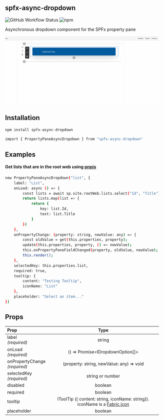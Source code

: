 ## spfx-async-dropdown

<span><img alt="GitHub Workflow Status" src="https://img.shields.io/github/workflow/status/clarktozer/spfx-async-dropdown/Build"></span>
<span><img alt="npm" src="https://img.shields.io/npm/v/spfx-async-dropdown"></span>

Asynchronous dropdown component for the SPFx property pane

![Screenshot](./screenshot.gif)

## Installation

```bash
npm install spfx-async-dropdown
```

```bash
import { PropertyPaneAsyncDropdown } from "spfx-async-dropdown"
```

## Examples

#### Get lists that are in the root web using [pnpjs](https://pnp.github.io/pnpjs/)

```bash
new PropertyPaneAsyncDropdown("list", {
    label: "List",
    onLoad: async () => {
        const lists = await sp.site.rootWeb.lists.select("Id", "Title").get();
        return lists.map(list => {
            return {
                key: list.Id,
                text: list.Title
            }
        })
    },
    onPropertyChange: (property: string, newValue: any) => {
        const oldValue = get(this.properties, property);
        update(this.properties, property, () => newValue);
        this.onPropertyPaneFieldChanged(property, oldValue, newValue);
        this.render();
    },
    selectedKey: this.properties.list,
    required: true,
    tooltip: {
        content: "Testing Tooltip",
        iconName: "List"
    },
    placeholder: "Select an item..."
})
```

## Props

| Prop                              |                                                                     Type                                                                     |
| :-------------------------------- | :------------------------------------------------------------------------------------------------------------------------------------------: |
| label<br/>_(required)_            |                                                                    string                                                                    |
| onLoad<br/>_(required)_           |                                                       () => Promise<IDropdownOption[]>                                                       |
| onPropertyChange<br/>_(required)_ |                                                  (property: string, newValue: any) => void                                                   |
| selectedKey<br/>_(required)_      |                                                               string or number                                                               |
| disabled                          |                                                                   boolean                                                                    |
| required                          |                                                                   boolean                                                                    |
| tooltip                           | IToolTip ({ content: string, iconName: string}). iconName is a [Fabric icon](https://developer.microsoft.com/en-us/fabric#/styles/web/icons) |
| placeholder                       |                                                                   boolean                                                                    |
